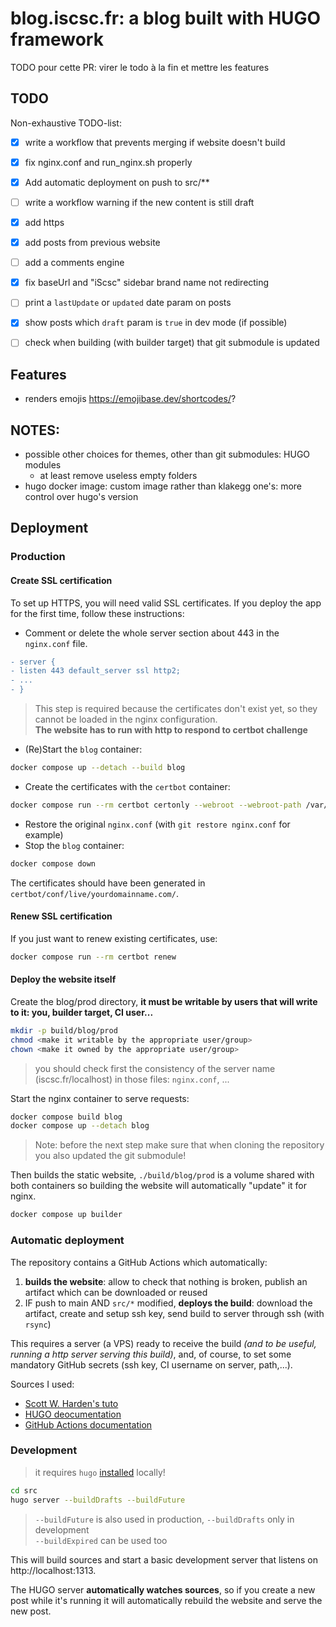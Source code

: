 # blog.iscsc.fr: a blog built with HUGO framework

TODO pour cette PR: virer le todo à la fin et mettre les features


## TODO
Non-exhaustive TODO-list:
 - [X] write a workflow that prevents merging if website doesn't build
 - [X] fix nginx.conf and run_nginx.sh properly
 - [X] Add automatic deployment on push to src/**
 - [ ] write a workflow warning if the new content is still draft
 - [X] add https
 - [X] add posts from previous website
 - [ ] add a comments engine
 - [X] fix baseUrl and "iScsc" sidebar brand name not redirecting
 - [ ] print a `lastUpdate` or `updated` date param on posts
 - [X] show posts which `draft` param is `true` in dev mode (if possible)
 - [ ] check when building (with builder target) that git submodule is updated


## Features
- renders emojis https://emojibase.dev/shortcodes/?

## NOTES:
- possible other choices for themes, other than git submodules: HUGO modules
  - at least remove useless empty folders
- hugo docker image: custom image rather than klakegg one's: more control over hugo's version 


## Deployment

### Production

#### Create SSL certification

To set up HTTPS, you will need valid SSL certificates. If you deploy the app for the first time, follow these instructions:

- Comment or delete the whole server section about 443 in the `nginx.conf` file.

```diff
- server {
- listen 443 default_server ssl http2;
- ...
- }
```

> This step is required because the certificates don't exist yet, so they cannot be loaded in the nginx configuration.  
> **The website has to run with http to respond to certbot challenge**

- (Re)Start the `blog` container:

```bash
docker compose up --detach --build blog
```

- Create the certificates with the `certbot` container:

```bash
docker compose run --rm certbot certonly --webroot --webroot-path /var/www/certbot/ -d yourdomainname.com
```

- Restore the original `nginx.conf` (with `git restore nginx.conf` for example)
- Stop the `blog` container:

```bash
docker compose down
```

The certificates should have been generated in `certbot/conf/live/yourdomainname.com/`.

#### Renew SSL certification

If you just want to renew existing certificates, use:

```bash
docker compose run --rm certbot renew
```

#### Deploy the website itself

Create the blog/prod directory, **it must be writable by users that will write to it: you, builder target, CI user...**
```sh
mkdir -p build/blog/prod
chmod <make it writable by the appropriate user/group>
chown <make it owned by the appropriate user/group>
```

> you should check first the consistency of the server name (iscsc.fr/localhost) in those files: `nginx.conf`, ...

Start the nginx container to serve requests:
```sh
docker compose build blog
docker compose up --detach blog
```

> Note: before the next step make sure that when cloning the repository you also updated the git submodule!

Then builds the static website, `./build/blog/prod` is a volume shared with both containers so building the website will automatically "update" it for nginx.
```sh
docker compose up builder
```

### Automatic deployment
The repository contains a GitHub Actions which automatically:
 1. **builds the website**: allow to check that nothing is broken, publish an artifact which can be downloaded or reused
 2. IF push to main AND `src/*` modified, **deploys the build**: download the artifact, create and setup ssh key, send build to server through ssh (with `rsync`)

This requires a server (a VPS) ready to receive the build *(and to be useful, running a http server serving this build)*, and, of course, to set some mandatory GitHub secrets (ssh key, CI username on server, path,...).


Sources I used:
- [Scott W. Harden's tuto](https://swharden.com/blog/2022-03-20-github-actions-hugo/)
- [HUGO deocumentation](https://gohugo.io/hosting-and-deployment/deployment-with-rsync/)
- [GitHub Actions documentation](https://docs.github.com/en/actions/learn-github-actions/contexts#steps-context)

### Development

> it requires `hugo` [installed](https://gohugo.io/installation/) locally!
```sh
cd src
hugo server --buildDrafts --buildFuture
```
> `--buildFuture` is also used in production, `--buildDrafts` only in development  
> `--buildExpired` can be used too

This will build sources and start a basic development server that listens on http://localhost:1313.

The HUGO server **automatically watches sources**, so if you create a new post while it's running it will automatically rebuild the website and serve the new post.
